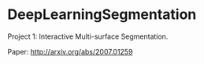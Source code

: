 # DeepLearningSegmentation

Project 1: Interactive Multi-surface Segmentation.

Paper: http://arxiv.org/abs/2007.01259


